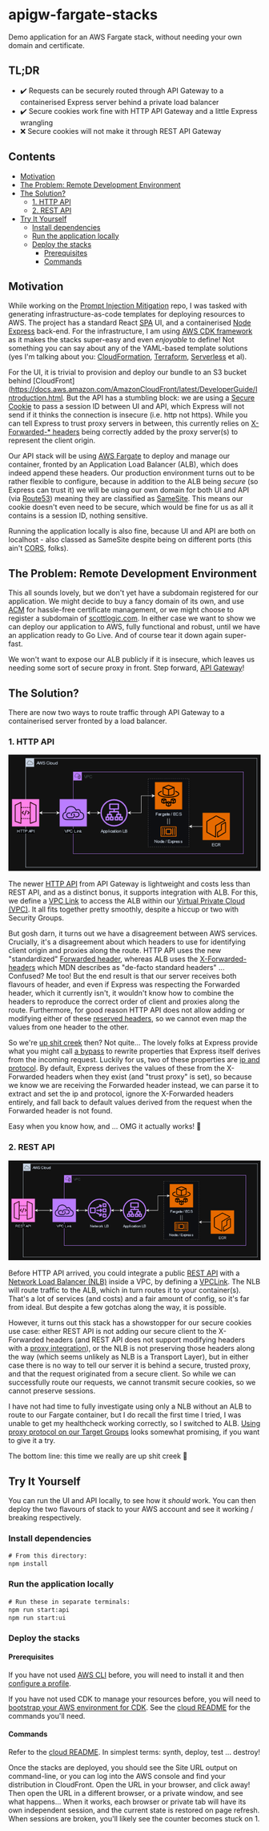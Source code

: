 # apigw-fargate-stacks

Demo application for an AWS Fargate stack, without needing your own domain and certificate.

## TL;DR

- ✔️ Requests can be securely routed through API Gateway to a containerised Express server behind a
  private load balancer
- ✔️ Secure cookies work fine with HTTP API Gateway and a little Express wrangling
- ❌ Secure cookies will not make it through REST API Gateway

## Contents

* [Motivation](#motivation)
* [The Problem: Remote Development Environment](#the-problem-remote-development-environment)
* [The Solution?](#the-solution)
  * [1. HTTP API](#1-http-api)
  * [2. REST API](#2-rest-api)
* [Try It Yourself](#try-it-yourself)
  * [Install dependencies](#install-dependencies)
  * [Run the application locally](#run-the-application-locally)
  * [Deploy the stacks](#deploy-the-stacks)
    * [Prerequisites](#prerequisites)
    * [Commands](#commands)

## Motivation

While working on the [Prompt Injection Mitigation](https://github.com/ScottLogic/prompt-injection)
repo, I was tasked with generating infrastructure-as-code templates for deploying resources to AWS.
The project has a standard React [SPA](https://en.wikipedia.org/wiki/Single-page_application) UI,
and a containerised [Node Express](https://www.npmjs.com/package/express) back-end. For the
infrastructure, I am using
[AWS CDK framework](https://docs.aws.amazon.com/cdk/v2/guide/home.html) as it makes the stacks
super-easy and even _enjoyable_ to define! Not something you can say about any of the YAML-based
template solutions (yes I'm talking about you:
[CloudFormation](https://docs.aws.amazon.com/AWSCloudFormation/latest/UserGuide/gettingstarted.templatebasics.html),
[Terraform](https://developer.hashicorp.com/terraform),
[Serverless](https://www.serverless.com/framework/docs/providers/aws/guide/serverless.yml)
et al).

For the UI, it is trivial to provision and deploy our bundle to an S3 bucket behind
[CloudFront](https://docs.aws.amazon.com/AmazonCloudFront/latest/DeveloperGuide/Introduction.html.
But the API has a stumbling block: we are using a
[Secure Cookie](https://developer.mozilla.org/en-US/docs/Web/HTTP/Headers/Set-Cookie#secure) to pass
a session ID between UI and API, which Express will not send if it thinks the connection is insecure
(i.e. http not https). While you can tell Express to trust proxy servers in between, this currently
relies on
[X-Forwarded-* headers](https://developer.mozilla.org/en-US/docs/Web/HTTP/Headers/X-Forwarded-For)
being correctly added by the proxy server(s) to represent the client origin.

Our API stack will be using [AWS Fargate](https://aws.amazon.com/fargate/) to deploy and manage our
container, fronted by an Application Load Balancer (ALB), which does indeed append these headers.
Our production environment turns out to be rather flexible to configure, because in addition to the
ALB being _secure_ (so Express can trust it) we will be using our own domain for both UI and API
(via [Route53](https://aws.amazon.com/route53/faqs/)) meaning they are classified as
[SameSite](https://owasp.org/www-community/SameSite). This means our cookie doesn't even need to be
secure, which would be fine for us as all it contains is a session ID, nothing sensitive.

Running the application locally is also fine, because UI and API are both on localhost - also
classed as SameSite despite being on different ports (this ain't
[CORS](https://web.dev/articles/same-site-same-origin), folks).

## The Problem: Remote Development Environment

This all sounds lovely, but we don't yet have a subdomain registered for our application. We might
decide to buy a fancy domain of its own, and use [ACM](https://aws.amazon.com/certificate-manager/)
for hassle-free certificate management, or we might choose to register a subdomain of
[scottlogic.com](https://scottlogic.com). In either case we want to show we can deploy our
application to AWS, fully functional and robust, until we have an application ready to Go Live. And
of course tear it down again super-fast.

We won't want to expose our ALB publicly if it is insecure, which leaves us needing some sort of
secure proxy in front. Step forward, [API Gateway](https://docs.aws.amazon.com/apigateway/)!

## The Solution?

There are now two ways to route traffic through API Gateway to a containerised server fronted by a
load balancer.

### 1. HTTP API

![HTTP API to ALB to Fargate architecture](./docs/APIGW-ALB.png)

The newer [HTTP API](https://docs.aws.amazon.com/apigateway/latest/developerguide/http-api.html)
from API Gateway is lightweight and costs less than REST API, and as a distinct bonus, it supports
integration with ALB. For this, we define a
[VPC Link](https://docs.aws.amazon.com/apigateway/latest/developerguide/http-api-vpc-links.html) to
access the ALB within our
[Virtual Private Cloud (VPC)](https://docs.aws.amazon.com/vpc/latest/userguide/what-is-amazon-vpc.html).
It all fits together pretty smoothly, despite a hiccup or two with Security Groups.

But gosh darn, it turns out we have a disagreement between AWS services. Crucially, it's a
disagreement about which headers to use for identifying client origin and proxies along the route.
HTTP API uses the new "standardized"
[Forwarded header](https://developer.mozilla.org/en-US/docs/Web/HTTP/Headers/Forwarded), whereas ALB
uses the
[X-Forwarded- headers](https://developer.mozilla.org/en-US/docs/Web/HTTP/Headers/X-Forwarded-For)
which MDN describes as "de-facto standard headers" ... Confused? Me too! But the end result is that
our server receives both flavours of header, and even if Express was respecting the Forwarded
header, which it currently isn't, it wouldn't know how to combine the headers to reproduce the
correct order of client and proxies along the route. Furthermore, for good reason HTTP API does not
allow adding or modifying either of these
[reserved headers](https://docs.aws.amazon.com/apigateway/latest/developerguide/http-api-parameter-mapping.html#http-api-mapping-reserved-headers),
so we cannot even map the values from one header to the other.

So we're
[up shit creek](https://repost.aws/questions/QUtBHMaz7IQ6aM4RCBMnJvgw/why-does-apigw-http-api-use-forwarded-header-while-other-services-still-use-x-forwarded-headers)
then? Not quite... The lovely folks at Express provide what you might call
[a bypass](http://expressjs.com/en/guide/overriding-express-api.html) to rewrite properties that
Express itself derives from the incoming request. Luckily for us, two of these properties are
[ip and protocol](http://expressjs.com/en/5x/api.html#req.ip). By default, Express derives the
values of these from the X-Forwarded headers when they exist (and "trust proxy" is set), so because
we know we are receiving the Forwarded header instead, we can parse it to extract and set the ip and
protocol, ignore the X-Forwarded headers entirely, and fall back to default values derived from the
request when the Forwarded header is not found.

Easy when you know how, and ... OMG it actually works! 🥳

### 2. REST API

![HTTP API to NLB to ALB to Fargate architecture](./docs/APIGW-NLB.png)

Before HTTP API arrived, you could integrate a public
[REST API](https://docs.aws.amazon.com/apigateway/latest/developerguide/apigateway-rest-api.html)
with a
[Network Load Balancer (NLB)](https://docs.aws.amazon.com/elasticloadbalancing/latest/network/introduction.html)
inside a VPC, by defining a
[VPCLink](https://docs.aws.amazon.com/apigateway/latest/developerguide/set-up-nlb-for-vpclink-using-console.html).
The NLB will route traffic to the ALB, which in turn routes it to your container(s). That's a lot
of services (and costs) and a fair amount of config, so it's far from ideal. But despite a few
gotchas along the way, it is possible.

However, it turns out this stack has a showstopper for our secure cookies use case: either REST API
is not adding our secure client to the X-Forwarded headers (and REST API does not support modifying
headers with a
[proxy integration](https://docs.aws.amazon.com/apigateway/latest/developerguide/apigateway-override-request-response-parameters.html)),
or the NLB is not preserving those headers along the way (which seems unlikely as NLB is a Transport
Layer), but in either case there is no way to tell our server it is behind a secure, trusted proxy,
and that the request originated from a secure client. So while we can successfully route our
requests, we cannot transmit secure cookies, so we cannot preserve sessions.

I have not had time to fully investigate using only a NLB without an ALB to route to our Fargate
container, but I do recall the first time I tried, I was unable to get my healthcheck working
correctly, so I switched to ALB.
[Using proxy protocol on our Target Groups](https://docs.aws.amazon.com/elasticloadbalancing/latest/network/load-balancer-target-groups.html#proxy-protocol)
looks somewhat promising, if you want to give it a try.

The bottom line: this time we really are up shit creek 🛶


## Try It Yourself

You can run the UI and API locally, to see how it _should_ work.
You can then deploy the two flavours of stack to your AWS account and see it working / breaking
respectively.

### Install dependencies

```
# From this directory:
npm install
```

### Run the application locally

```
# Run these in separate terminals:
npm run start:api
npm run start:ui
```

### Deploy the stacks

#### Prerequisites

If you have not used
[AWS CLI](https://docs.aws.amazon.com/cli/latest/userguide/getting-started-install.html) before, you
will need to install it and then
[configure a profile](https://docs.aws.amazon.com/cli/latest/userguide/getting-started-install.html).

If you have not used CDK to manage your resources before, you will need to
[bootstrap your AWS environment for CDK](https://docs.aws.amazon.com/cdk/v2/guide/bootstrapping.html).
See the
[cloud README](./cloud/README.md) for the commands you'll need.

#### Commands

Refer to the [cloud README](./cloud/README.md). In simplest terms: synth, deploy, test ... destroy!

Once the stacks are deployed, you should see the Site URL output on command-line, or you can log
into the AWS console and find your distribution in CloudFront. Open the URL in your browser, and
click away! Then open the URL in a different browser, or a private window, and see what happens...
When it works, each browser or private tab will have its own independent session, and the current
state is restored on page refresh. When sessions are broken, you'll likely see the counter becomes
stuck on 1.
